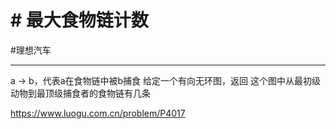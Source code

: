 # # 最大食物链计数

#理想汽车

---


a -> b，代表a在食物链中被b捕食
给定一个有向无环图，返回
这个图中从最初级动物到最顶级捕食者的食物链有几条

https://www.luogu.com.cn/problem/P4017